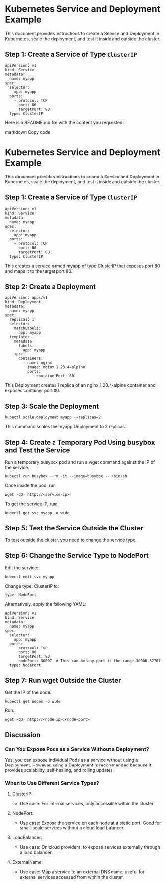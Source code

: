 # Kubernetes Service and Deployment Example
This document provides instructions to create a Service and Deployment in Kubernetes, scale the deployment, and test it inside and outside the cluster.

## Step 1: Create a Service of Type `ClusterIP`
```
apiVersion: v1
kind: Service
metadata:
  name: myapp
spec:
  selector:
    app: myapp
  ports:
    - protocol: TCP
      port: 80
      targetPort: 80
  type: ClusterIP
  ```

Here is a README.md file with the content you requested:

markdown
Copy code
# Kubernetes Service and Deployment Example

This document provides instructions to create a Service and Deployment in Kubernetes, scale the deployment, and test it inside and outside the cluster.

## Step 1: Create a Service of Type `ClusterIP`

```
apiVersion: v1
kind: Service
metadata:
  name: myapp
spec:
  selector:
    app: myapp
  ports:
    - protocol: TCP
      port: 80
      targetPort: 80
  type: ClusterIP
  ```
This creates a service named myapp of type ClusterIP that exposes port 80 and maps it to the target port 80.

## Step 2: Create a Deployment
```
apiVersion: apps/v1
kind: Deployment
metadata:
  name: myapp
spec:
  replicas: 1
  selector:
    matchLabels:
      app: myapp
  template:
    metadata:
      labels:
        app: myapp
    spec:
      containers:
        - name: nginx
          image: nginx:1.23.4-alpine
          ports:
            - containerPort: 80

```
This Deployment creates 1 replica of an nginx:1.23.4-alpine container and exposes container port 80.

## Step 3: Scale the Deployment
```
kubectl scale deployment myapp --replicas=2
```
This command scales the myapp Deployment to 2 replicas.

## Step 4: Create a Temporary Pod Using busybox and Test the Service
Run a temporary busybox pod and run a wget command against the IP of the service.

```
kubectl run busybox --rm -it --image=busybox -- /bin/sh
```
Once inside the pod, run:

```
wget -qO- http://<service-ip>
```
To get the service IP, run:

```
kubectl get svc myapp -o wide
```
## Step 5: Test the Service Outside the Cluster
To test outside the cluster, you need to change the service type.

## Step 6: Change the Service Type to NodePort
Edit the service:
```
kubectl edit svc myapp
```
Change type: ClusterIP to:
```
type: NodePort
```
Alternatively, apply the following YAML:

```
apiVersion: v1
kind: Service
metadata:
  name: myapp
spec:
  selector:
    app: myapp
  ports:
    - protocol: TCP
      port: 80
      targetPort: 80
      nodePort: 30007  # This can be any port in the range 30000-32767
  type: NodePort
```
## Step 7: Run wget Outside the Cluster
Get the IP of the node:
```
kubectl get nodes -o wide
```
Run:
```
wget -qO- http://<node-ip>:<node-port>
```
## Discussion

### Can You Expose Pods as a Service Without a Deployment?
Yes, you can expose individual Pods as a service without using a Deployment. However, using a Deployment is recommended because it provides scalability, self-healing, and rolling updates.

### When to Use Different Service Types?
 1. ClusterIP: 
    - Use case: For internal services, only accessible within the cluster.

2. NodePort:
    - Use case: Expose the service on each node at a static port. Good for small-scale services without a cloud load balancer.

3. LoadBalancer:
     - Use case: On cloud providers, to expose services externally through a load balancer.

4. ExternalName:
     - Use case: Map a service to an external DNS name, useful for external services accessed from within the cluster.